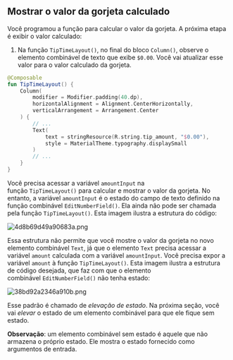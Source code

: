 ## Mostrar o valor da gorjeta calculado

Você programou a função para calcular o valor da gorjeta. A próxima etapa é exibir o valor calculado:

1. Na função `TipTimeLayout()`, no final do bloco `Column()`, observe o elemento combinável de texto que exibe `$0.00`. Você vai atualizar esse valor para o valor calculado da gorjeta.

```Kotlin
@Composable
fun TipTimeLayout() {
    Column(
        modifier = Modifier.padding(40.dp),
        horizontalAlignment = Alignment.CenterHorizontally,
        verticalArrangement = Arrangement.Center
    ) {
        // ...
        Text(
            text = stringResource(R.string.tip_amount, "$0.00"),
            style = MaterialTheme.typography.displaySmall
        )
        // ...
    }
}
```

Você precisa acessar a variável `amountInput` na função `TipTimeLayout()` para calcular e mostrar o valor da gorjeta. No entanto, a variável `amountInput` é o estado do campo de texto definido na função combinável `EditNumberField()`. Ela ainda não pode ser chamada pela função `TipTimeLayout()`. Esta imagem ilustra a estrutura do código:

![4d8b69d49a90683a.png](https://developer.android.com/static/codelabs/basic-android-kotlin-compose-using-state/img/4d8b69d49a90683a.png?hl=pt-br)

Essa estrutura não permite que você mostre o valor da gorjeta no novo elemento combinável `Text`, já que o elemento `Text` precisa acessar a variável `amount` calculada com a variável `amountInput`. Você precisa expor a variável `amount` à função `TipTimeLayout()`. Esta imagem ilustra a estrutura de código desejada, que faz com que o elemento combinável `EditNumberField()` não tenha estado:

![38bd92a2346a910b.png](https://developer.android.com/static/codelabs/basic-android-kotlin-compose-using-state/img/38bd92a2346a910b.png?hl=pt-br)

Esse padrão é chamado de _elevação de estado_. Na próxima seção, você vai _elevar_ o estado de um elemento combinável para que ele fique sem estado.

**Observação**: um elemento combinável sem estado é aquele que não armazena o próprio estado. Ele mostra o estado fornecido como argumentos de entrada.